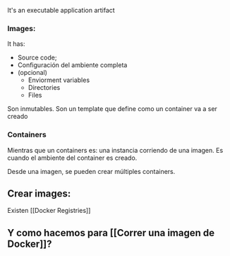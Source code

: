 It's an executable  application artifact
### Images:
It has:
+ Source code;
+ Configuración del ambiente completa
+ (opcional)
	+ Enviorment variables
	+ Directories
	+ Files

Son inmutables. Son un template que define como un container va a ser creado
### Containers
Mientras que un containers es: una instancia corriendo de una imagen. 
Es cuando el ambiente del container es creado.

Desde una imagen, se pueden crear múltiples containers.

## Crear images:

Existen [[Docker Registries]] 

## Y como hacemos para [[Correr una imagen de Docker]]?